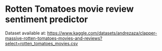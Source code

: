 # Rotten Tomatoes movie review sentiment predictor
Dataset available at: https://www.kaggle.com/datasets/andrezaza/clapper-massive-rotten-tomatoes-movies-and-reviews?select=rotten_tomatoes_movies.csv